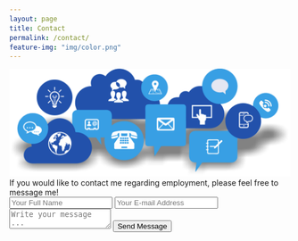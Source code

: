 ```yaml
---
layout: page
title: Contact
permalink: /contact/
feature-img: "img/color.png"
---
```

<img style="top:100px;align-content:center;" src="/img/contact-us.png">
If you would like to contact me regarding employment, please feel free to message me!

<!-- #1 -->
<form action="https://getsimpleform.com/messages?form_api_token=1d00c4e4962d11601bbfa8dd6f2f798a" method="post">
  <!-- the redirect_to is optional, the form will redirect to the referrer on submission -->
  <!-- #2 -->
  <input type='text' name='name' placeholder='Your Full Name' />
  <input type='email' name='email' placeholder='Your E-mail Address' />
  <textarea name='message' placeholder='Write your message ...'></textarea>
  <input type='submit' value='Send Message' />
</form>